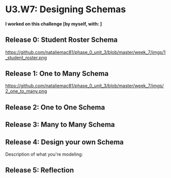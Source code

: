 # U3.W7: Designing Schemas


#### I worked on this challenge [by myself, with: ]


## Release 0: Student Roster Schema
https://github.com/nataliemac81/phase_0_unit_3/blob/master/week_7/imgs/1_student_roster.png


## Release 1: One to Many Schema
https://github.com/nataliemac81/phase_0_unit_3/blob/master/week_7/imgs/2_one_to_many.png


## Release 2: One to One Schema
<!-- display your image inline here -->


## Release 3: Many to Many Schema
<!-- display your image inline here -->


## Release 4: Design your own Schema
Description of what you're modeling: 

<!-- display your one-to-one image inline here -->
<!-- display your many-to-many image inline here -->

## Release 5: Reflection
